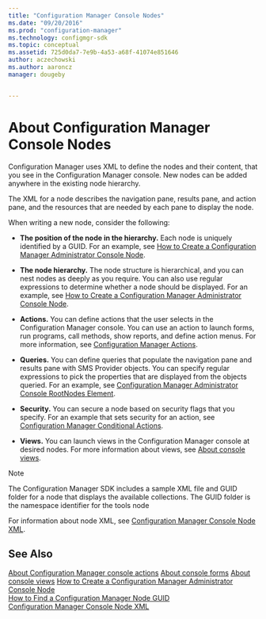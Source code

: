 ```yaml
---
title: "Configuration Manager Console Nodes"
ms.date: "09/20/2016"
ms.prod: "configuration-manager"
ms.technology: configmgr-sdk
ms.topic: conceptual
ms.assetid: 725d0da7-7e9b-4a53-a68f-41074e851646
author: aczechowski
ms.author: aaroncz
manager: dougeby


---
```

# About Configuration Manager Console Nodes
Configuration Manager uses XML to define the nodes and their content, that you see in the Configuration Manager console. New nodes can be added anywhere in the existing node hierarchy.  

 The XML for a node describes the navigation pane, results pane, and action pane, and the resources that are needed by each pane to display the node.  

 When writing a new node, consider the following:  

-   **The position of the node in the hierarchy.** Each node is uniquely identified by a GUID. For an example, see [How to Create a Configuration Manager Administrator Console Node](../../../../develop/core/servers/console/how-to-create-a-configuration-manager-console-node.md).  

-   **The node hierarchy.** The node structure is hierarchical, and you can nest nodes as deeply as you require. You can also use regular expressions to determine whether a node should be displayed. For an example, see [How to Create a Configuration Manager Administrator Console Node](../../../../develop/core/servers/console/how-to-create-a-configuration-manager-console-node.md).  

-   **Actions.** You can define actions that the user selects in the Configuration Manager console. You can use an action to launch forms, run programs, call methods, show reports, and define action menus. For more information, see [Configuration Manager Actions](../../../../develop/core/servers/console/configuration-manager-actions.md).  

-   **Queries.** You can define queries that populate the navigation pane and results pane with SMS Provider objects. You can specify regular expressions to pick the properties that are displayed from the objects queried. For an example, see [Configuration Manager Administrator Console RootNodes Element](../../../../develop/core/servers/console/console-rootnodes-element.md).  

-   **Security.** You can secure a node based on security flags that you specify. For an example that sets security for an action, see [Configuration Manager Conditional Actions](../../../../develop/core/servers/console/conditional-actions.md).  

-   **Views.** You can launch views in the Configuration Manager console at desired nodes. For more information about views, see [About console views](about-configuration-manager-console-views.md).  

> [!NOTE]
>  The Configuration Manager SDK includes a sample XML file and GUID folder for a node that displays the available collections. The GUID folder is the namespace identifier for the tools node  

 For information about node XML, see [Configuration Manager Console Node XML](../../../../develop/core/servers/console/console-node-xml.md).  

## See Also  
 [About Configuration Manager console actions](configuration-manager-actions.md)
 [About console forms](about-configuration-manager-console-forms.md)
 [About console views](about-configuration-manager-console-views.md)
 [How to Create a Configuration Manager Administrator Console Node](../../../../develop/core/servers/console/how-to-create-a-configuration-manager-console-node.md)   
 [How to Find a Configuration Manager Node GUID](../../../../develop/core/servers/console/how-to-find-a-configuration-manager-console-node-guid.md)   
 [Configuration Manager Console Node XML](../../../../develop/core/servers/console/console-node-xml.md)
